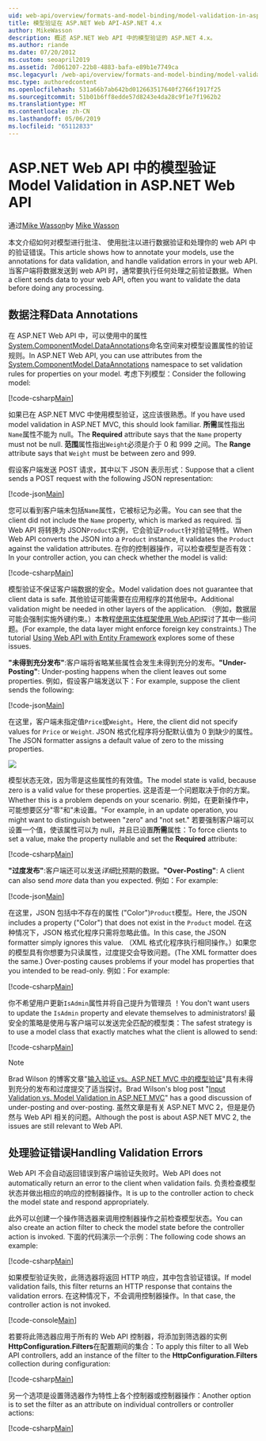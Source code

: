 ```yaml
---
uid: web-api/overview/formats-and-model-binding/model-validation-in-aspnet-web-api
title: 模型验证在 ASP.NET Web API-ASP.NET 4.x
author: MikeWasson
description: 概述 ASP.NET Web API 中的模型验证的 ASP.NET 4.x。
ms.author: riande
ms.date: 07/20/2012
ms.custom: seoapril2019
ms.assetid: 7d061207-22b8-4883-bafa-e89b1e7749ca
msc.legacyurl: /web-api/overview/formats-and-model-binding/model-validation-in-aspnet-web-api
msc.type: authoredcontent
ms.openlocfilehash: 531a66b7ab642bd012663517640f2766f1917f25
ms.sourcegitcommit: 51b01b6ff8edde57d8243e4da28c9f1e7f1962b2
ms.translationtype: MT
ms.contentlocale: zh-CN
ms.lasthandoff: 05/06/2019
ms.locfileid: "65112833"
---
```

# <a name="model-validation-in-aspnet-web-api"></a><span data-ttu-id="8dbe6-103">ASP.NET Web API 中的模型验证</span><span class="sxs-lookup"><span data-stu-id="8dbe6-103">Model Validation in ASP.NET Web API</span></span>

<span data-ttu-id="8dbe6-104">通过[Mike Wasson](https://github.com/MikeWasson)</span><span class="sxs-lookup"><span data-stu-id="8dbe6-104">by [Mike Wasson](https://github.com/MikeWasson)</span></span>

<span data-ttu-id="8dbe6-105">本文介绍如何对模型进行批注、 使用批注以进行数据验证和处理你的 web API 中的验证错误。</span><span class="sxs-lookup"><span data-stu-id="8dbe6-105">This article shows how to annotate your models, use the annotations for data validation, and handle validation errors in your web API.</span></span> <span data-ttu-id="8dbe6-106">当客户端将数据发送到 web API 时，通常要执行任何处理之前验证数据。</span><span class="sxs-lookup"><span data-stu-id="8dbe6-106">When a client sends data to your web API, often you want to validate the data before doing any processing.</span></span> 

## <a name="data-annotations"></a><span data-ttu-id="8dbe6-107">数据注释</span><span class="sxs-lookup"><span data-stu-id="8dbe6-107">Data Annotations</span></span>

<span data-ttu-id="8dbe6-108">在 ASP.NET Web API 中，可以使用中的属性[System.ComponentModel.DataAnnotations](/dotnet/api/system.componentmodel.dataannotations)命名空间来对模型设置属性的验证规则。</span><span class="sxs-lookup"><span data-stu-id="8dbe6-108">In ASP.NET Web API, you can use attributes from the [System.ComponentModel.DataAnnotations](/dotnet/api/system.componentmodel.dataannotations) namespace to set validation rules for properties on your model.</span></span> <span data-ttu-id="8dbe6-109">考虑下列模型：</span><span class="sxs-lookup"><span data-stu-id="8dbe6-109">Consider the following model:</span></span>

[!code-csharp[Main](model-validation-in-aspnet-web-api/samples/sample1.cs)]

<span data-ttu-id="8dbe6-110">如果已在 ASP.NET MVC 中使用模型验证，这应该很熟悉。</span><span class="sxs-lookup"><span data-stu-id="8dbe6-110">If you have used model validation in ASP.NET MVC, this should look familiar.</span></span> <span data-ttu-id="8dbe6-111">**所需**属性指出`Name`属性不能为 null。</span><span class="sxs-lookup"><span data-stu-id="8dbe6-111">The **Required** attribute says that the `Name` property must not be null.</span></span> <span data-ttu-id="8dbe6-112">**范围**属性指出`Weight`必须是介于 0 和 999 之间。</span><span class="sxs-lookup"><span data-stu-id="8dbe6-112">The **Range** attribute says that `Weight` must be between zero and 999.</span></span>

<span data-ttu-id="8dbe6-113">假设客户端发送 POST 请求，其中以下 JSON 表示形式：</span><span class="sxs-lookup"><span data-stu-id="8dbe6-113">Suppose that a client sends a POST request with the following JSON representation:</span></span>

[!code-json[Main](model-validation-in-aspnet-web-api/samples/sample2.json)]

<span data-ttu-id="8dbe6-114">您可以看到客户端未包括`Name`属性，它被标记为必需。</span><span class="sxs-lookup"><span data-stu-id="8dbe6-114">You can see that the client did not include the `Name` property, which is marked as required.</span></span> <span data-ttu-id="8dbe6-115">当 Web API 将转换为 JSON`Product`实例，它会验证`Product`针对验证特性。</span><span class="sxs-lookup"><span data-stu-id="8dbe6-115">When Web API converts the JSON into a `Product` instance, it validates the `Product` against the validation attributes.</span></span> <span data-ttu-id="8dbe6-116">在你的控制器操作，可以检查模型是否有效：</span><span class="sxs-lookup"><span data-stu-id="8dbe6-116">In your controller action, you can check whether the model is valid:</span></span>

[!code-csharp[Main](model-validation-in-aspnet-web-api/samples/sample3.cs)]

<span data-ttu-id="8dbe6-117">模型验证不保证客户端数据的安全。</span><span class="sxs-lookup"><span data-stu-id="8dbe6-117">Model validation does not guarantee that client data is safe.</span></span> <span data-ttu-id="8dbe6-118">其他验证可能需要在应用程序的其他层中。</span><span class="sxs-lookup"><span data-stu-id="8dbe6-118">Additional validation might be needed in other layers of the application.</span></span> <span data-ttu-id="8dbe6-119">（例如，数据层可能会强制实施外键约束。）本教程[使用实体框架使用 Web API](../data/using-web-api-with-entity-framework/part-1.md)探讨了其中一些问题。</span><span class="sxs-lookup"><span data-stu-id="8dbe6-119">(For example, the data layer might enforce foreign key constraints.) The tutorial [Using Web API with Entity Framework](../data/using-web-api-with-entity-framework/part-1.md) explores some of these issues.</span></span>

<span data-ttu-id="8dbe6-120">**"未得到充分发布"**:客户端将省略某些属性会发生未得到充分的发布。</span><span class="sxs-lookup"><span data-stu-id="8dbe6-120">**"Under-Posting"**: Under-posting happens when the client leaves out some properties.</span></span> <span data-ttu-id="8dbe6-121">例如，假设客户端发送以下：</span><span class="sxs-lookup"><span data-stu-id="8dbe6-121">For example, suppose the client sends the following:</span></span>

[!code-json[Main](model-validation-in-aspnet-web-api/samples/sample4.json)]

<span data-ttu-id="8dbe6-122">在这里，客户端未指定值`Price`或`Weight`。</span><span class="sxs-lookup"><span data-stu-id="8dbe6-122">Here, the client did not specify values for `Price` or `Weight`.</span></span> <span data-ttu-id="8dbe6-123">JSON 格式化程序将分配默认值为 0 到缺少的属性。</span><span class="sxs-lookup"><span data-stu-id="8dbe6-123">The JSON formatter assigns a default value of zero to the missing properties.</span></span>

![](model-validation-in-aspnet-web-api/_static/image1.png)

<span data-ttu-id="8dbe6-124">模型状态无效，因为零是这些属性的有效值。</span><span class="sxs-lookup"><span data-stu-id="8dbe6-124">The model state is valid, because zero is a valid value for these properties.</span></span> <span data-ttu-id="8dbe6-125">这是否是一个问题取决于你的方案。</span><span class="sxs-lookup"><span data-stu-id="8dbe6-125">Whether this is a problem depends on your scenario.</span></span> <span data-ttu-id="8dbe6-126">例如，在更新操作中，可能想要区分"零"和"未设置。"</span><span class="sxs-lookup"><span data-stu-id="8dbe6-126">For example, in an update operation, you might want to distinguish between "zero" and "not set."</span></span> <span data-ttu-id="8dbe6-127">若要强制客户端可以设置一个值，使该属性可以为 null，并且已设置**所需**属性：</span><span class="sxs-lookup"><span data-stu-id="8dbe6-127">To force clients to set a value, make the property nullable and set the **Required** attribute:</span></span>

[!code-csharp[Main](model-validation-in-aspnet-web-api/samples/sample5.cs?highlight=1-2)]

<span data-ttu-id="8dbe6-128">**"过度发布"**:客户端还可以发送*详细*比预期的数据。</span><span class="sxs-lookup"><span data-stu-id="8dbe6-128">**"Over-Posting"**: A client can also send *more* data than you expected.</span></span> <span data-ttu-id="8dbe6-129">例如：</span><span class="sxs-lookup"><span data-stu-id="8dbe6-129">For example:</span></span>

[!code-json[Main](model-validation-in-aspnet-web-api/samples/sample6.json)]

<span data-ttu-id="8dbe6-130">在这里，JSON 包括中不存在的属性 ("Color")`Product`模型。</span><span class="sxs-lookup"><span data-stu-id="8dbe6-130">Here, the JSON includes a property ("Color") that does not exist in the `Product` model.</span></span> <span data-ttu-id="8dbe6-131">在这种情况下，JSON 格式化程序只需将忽略此值。</span><span class="sxs-lookup"><span data-stu-id="8dbe6-131">In this case, the JSON formatter simply ignores this value.</span></span> <span data-ttu-id="8dbe6-132">（XML 格式化程序执行相同操作。）如果您的模型具有你想要为只读属性，过度提交会导致问题。</span><span class="sxs-lookup"><span data-stu-id="8dbe6-132">(The XML formatter does the same.) Over-posting causes problems if your model has properties that you intended to be read-only.</span></span> <span data-ttu-id="8dbe6-133">例如：</span><span class="sxs-lookup"><span data-stu-id="8dbe6-133">For example:</span></span>

[!code-csharp[Main](model-validation-in-aspnet-web-api/samples/sample7.cs)]

<span data-ttu-id="8dbe6-134">你不希望用户更新`IsAdmin`属性并将自己提升为管理员 ！</span><span class="sxs-lookup"><span data-stu-id="8dbe6-134">You don't want users to update the `IsAdmin` property and elevate themselves to administrators!</span></span> <span data-ttu-id="8dbe6-135">最安全的策略是使用与客户端可以发送完全匹配的模型类：</span><span class="sxs-lookup"><span data-stu-id="8dbe6-135">The safest strategy is to use a model class that exactly matches what the client is allowed to send:</span></span>

[!code-csharp[Main](model-validation-in-aspnet-web-api/samples/sample8.cs)]

> [!NOTE]
> <span data-ttu-id="8dbe6-136">Brad Wilson 的博客文章"[输入验证 vs。ASP.NET MVC 中的模型验证](http://bradwilson.typepad.com/blog/2010/01/input-validation-vs-model-validation-in-aspnet-mvc.html)"具有未得到充分的发布和过度提交了适当探讨。</span><span class="sxs-lookup"><span data-stu-id="8dbe6-136">Brad Wilson's blog post "[Input Validation vs. Model Validation in ASP.NET MVC](http://bradwilson.typepad.com/blog/2010/01/input-validation-vs-model-validation-in-aspnet-mvc.html)" has a good discussion of under-posting and over-posting.</span></span> <span data-ttu-id="8dbe6-137">虽然文章是有关 ASP.NET MVC 2，但是是仍然与 Web API 相关的问题。</span><span class="sxs-lookup"><span data-stu-id="8dbe6-137">Although the post is about ASP.NET MVC 2, the issues are still relevant to Web API.</span></span>

## <a name="handling-validation-errors"></a><span data-ttu-id="8dbe6-138">处理验证错误</span><span class="sxs-lookup"><span data-stu-id="8dbe6-138">Handling Validation Errors</span></span>

<span data-ttu-id="8dbe6-139">Web API 不会自动返回错误到客户端验证失败时。</span><span class="sxs-lookup"><span data-stu-id="8dbe6-139">Web API does not automatically return an error to the client when validation fails.</span></span> <span data-ttu-id="8dbe6-140">负责检查模型状态并做出相应的响应的控制器操作。</span><span class="sxs-lookup"><span data-stu-id="8dbe6-140">It is up to the controller action to check the model state and respond appropriately.</span></span>

<span data-ttu-id="8dbe6-141">此外可以创建一个操作筛选器来调用控制器操作之前检查模型状态。</span><span class="sxs-lookup"><span data-stu-id="8dbe6-141">You can also create an action filter to check the model state before the controller action is invoked.</span></span> <span data-ttu-id="8dbe6-142">下面的代码演示一个示例：</span><span class="sxs-lookup"><span data-stu-id="8dbe6-142">The following code shows an example:</span></span>

[!code-csharp[Main](model-validation-in-aspnet-web-api/samples/sample9.cs)]

<span data-ttu-id="8dbe6-143">如果模型验证失败，此筛选器将返回 HTTP 响应，其中包含验证错误。</span><span class="sxs-lookup"><span data-stu-id="8dbe6-143">If model validation fails, this filter returns an HTTP response that contains the validation errors.</span></span> <span data-ttu-id="8dbe6-144">在这种情况下，不会调用控制器操作。</span><span class="sxs-lookup"><span data-stu-id="8dbe6-144">In that case, the controller action is not invoked.</span></span>

[!code-console[Main](model-validation-in-aspnet-web-api/samples/sample10.cmd)]

<span data-ttu-id="8dbe6-145">若要将此筛选器应用于所有的 Web API 控制器，将添加到筛选器的实例**HttpConfiguration.Filters**在配置期间的集合：</span><span class="sxs-lookup"><span data-stu-id="8dbe6-145">To apply this filter to all Web API controllers, add an instance of the filter to the **HttpConfiguration.Filters** collection during configuration:</span></span>

[!code-csharp[Main](model-validation-in-aspnet-web-api/samples/sample11.cs)]

<span data-ttu-id="8dbe6-146">另一个选项是设置筛选器作为特性上各个控制器或控制器操作：</span><span class="sxs-lookup"><span data-stu-id="8dbe6-146">Another option is to set the filter as an attribute on individual controllers or controller actions:</span></span>

[!code-csharp[Main](model-validation-in-aspnet-web-api/samples/sample12.cs)]
